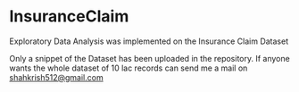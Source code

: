# InsuranceClaim

Exploratory Data Analysis was implemented on the Insurance Claim Dataset

Only a snippet of the Dataset has been uploaded in the repository.
If anyone wants the whole dataset of 10 lac records can send me a mail on shahkrish512@gmail.com
